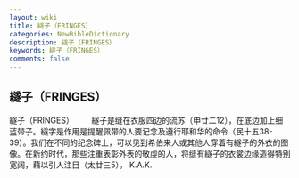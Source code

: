 ```yaml
---
layout: wiki
title: 繸子（FRINGES）
categories: NewBibleDictionary
description: 繸子（FRINGES）
keywords: 繸子（FRINGES）
comments: false
---
```


## 繸子（FRINGES）



繸子（FRINGES）
　　繸子是缝在衣服四边的流苏（申廿二12），在底边加上细蓝带子。繸字是作用是提醒佩带的人要记念及遵行耶和华的命令（民十五38-39）。我们在不同的纪念碑上，可以见到希伯来人或其他人穿着有繸子的外衣的图像。在新约时代，那些注重表彰外表的敬虔的人，将缝有繸子的衣裳边缘造得特别宽阔，藉以引人注目（太廿三5）。
K.A.K.




